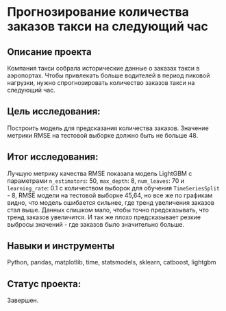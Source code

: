 # Прогнозирование количества заказов такси на следующий час

## Описание проекта

Компания такси собрала исторические данные о заказах такси в аэропортах. Чтобы привлекать больше водителей в период пиковой нагрузки, нужно спрогнозировать количество заказов такси на следующий час.

## Цель исследования:

Построить модель для предсказания количества заказов.
Значение метрики RMSE на тестовой выборке должно быть не больше 48.

## Итог исследования:

Лучшую метрику качества RMSE показала модель LightGBM с параметрами `n_estimators`: 50, `max_depth`: 8, `num_leaves`: 70 и `learning_rate`: 0.1 c количеством выборок для обучения `TimeSeriesSplit` - 8, RMSE модели на тестовой выборке 45,64, но все же по графикам видно, что модель ошибается сильнее, где тренд увеличения заказов стал выше. Данных слишком мало, чтобы точно предсказывать, что тренд заказов увеличится. И так же плохо предсказывает резкие выбросы значений - где заказов было значительно больше.

## Навыки и инструменты
Python, pandas, matplotlib, time, statsmodels, sklearn, catboost, lightgbm

## Статус проекта:

Завершен.
